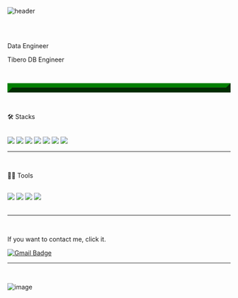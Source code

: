 ![header](https://capsule-render.vercel.app/api?type=wave&color=auto&height=300&animation=blink&section=header&text다코딩은재밌다.%20&fontSize=90)

<br>
<p>
<br>
Data Engineer
<p>
Tibero DB Engineer
<p>

<br><hr style="border: outset 10px green"><br>

🛠️ Stacks<br><br>

<img src="https://img.shields.io/badge/JAVA-007396?style=for-the-badge&logo=java&logoColor=white"> <img src="https://img.shields.io/badge/Spring-6DB33F?style=for-the-badge&logo=Spring&logoColor=white"> <img src="https://img.shields.io/badge/Python-3766AB?style=for-the-badge&logo=Python&logoColor=white"> <img src="https://img.shields.io/badge/MySQL-4479A1?style=for-the-badge&logo=MySQL&logoColor=white"/> <img src="https://img.shields.io/badge/C-A8B9CC?style=for-the-badge&logo=C&logoColor=white"/> <img src="https://img.shields.io/badge/TensorFlow-FF6F00?style=for-the-badge&logo=TensorFlow&logoColor=white"/> <img src="https://img.shields.io/badge/JavaScript-F7DF1E?style=for-the-badge&logo=JavaScript&logoColor=white"/> 
<br><hr><br>

💪🏼 Tools<br><br>

 <img src="https://img.shields.io/badge/Visual Studio Code-007ACC?style=for-the-badge&logo=Visual Studio Code&logoColor=white"/> <img src="https://img.shields.io/badge/GitHub-181717?style=for-the-badge&logo=GitHub&logoColor=white"/> <img src="https://img.shields.io/badge/Eclipse IDE-2C2255?style=for-the-badge&logo=Eclipse IDE&logoColor=white"/> <img src="https://img.shields.io/badge/Anaconda-44A833?style=for-the-badge&logo=Anaconda&logoColor=white"/>   
 <br><hr><br>
 
 If you want to contact me, click it.
 
 [![Gmail Badge](https://img.shields.io/badge/Gmail-d14836?style=for-the-badge&logo=Gmail&logoColor=white&link=mailto:perfumemakes@gmail.com)](mailto:perfumemakes@gmail.com)
 <br><hr><br>
 
<!--  [![Top Langs](https://github-readme-stats.vercel.app/api/top-langs/?username=perfumemakes)](https://github.com/anuraghazra/github-readme-stats) -->

<!--
**perfumemakes/perfumemakes** is a ✨ _special_ ✨ repository because its `README.md` (this file) appears on your GitHub profile.

Here are some ideas to get you started:

- 🔭 I’m currently working on ...
- 🌱 I’m currently learning ...
- 👯 I’m looking to collaborate on ...
- 🤔 I’m looking for help with ...
- 💬 Ask me about ...
- 📫 How to reach me: ...
- 😄 Pronouns: ...
- ⚡ Fun fact: ...
-->

![image](https://user-images.githubusercontent.com/84261917/202679049-d488cac1-5fe6-4952-8c97-86a21c5026bf.png)

